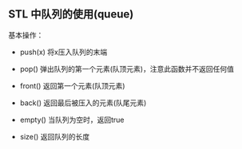 ## STL 中队列的使用(queue)

基本操作：

* push(x) 将x压入队列的末端

* pop() 弹出队列的第一个元素(队顶元素)，注意此函数并不返回任何值

* front() 返回第一个元素(队顶元素)

* back() 返回最后被压入的元素(队尾元素)

* empty() 当队列为空时，返回true

* size() 返回队列的长度

 